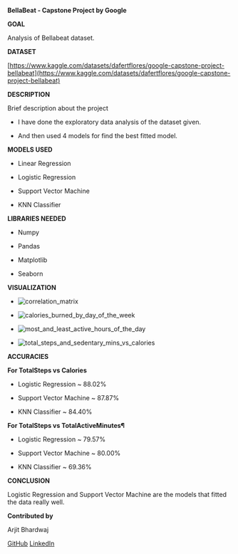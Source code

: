 **BellaBeat - Capstone Project by Google**

**GOAL**

Analysis of Bellabeat dataset.

**DATASET**

[https://www.kaggle.com/datasets/dafertflores/google-capstone-project-bellabeat](https://www.kaggle.com/datasets/dafertflores/google-capstone-project-bellabeat)

**DESCRIPTION**

Brief description about the project

- I have done the exploratory data analysis of the dataset given. 

- And then used 4 models for find the best fitted model.


**MODELS USED**

- Linear Regression

- Logistic Regression

- Support Vector Machine

- KNN Classifier

**LIBRARIES NEEDED**

- Numpy

- Pandas

- Matplotlib

- Seaborn

**VISUALIZATION**

- ![correlation_matrix](https://github.com/BhardwajArjit/ML-Crate/assets/109625851/aed18b01-5608-4d18-933d-83e872780a8c)

- ![calories_burned_by_day_of_the_week](https://github.com/BhardwajArjit/ML-Crate/assets/109625851/9893a616-bad1-48e4-9739-1ff8f7692e74)

- ![most_and_least_active_hours_of_the_day](https://github.com/BhardwajArjit/ML-Crate/assets/109625851/cfb3c063-aa46-4fa4-9eba-f0bc03ddafba)

- ![total_steps_and_sedentary_mins_vs_calories](https://github.com/BhardwajArjit/ML-Crate/assets/109625851/f3d656c6-1c4f-476a-8c45-ce6a8b103a89)


**ACCURACIES**

**For TotalSteps vs Calories**


- Logistic Regression ~ 88.02%

- Support Vector Machine ~ 87.87%

- KNN Classifier ~ 84.40%

**For TotalSteps vs TotalActiveMinutes¶**

- Logistic Regression ~ 79.57%

- Support Vector Machine ~ 80.00%

- KNN Classifier ~ 69.36%

**CONCLUSION**

Logistic Regression and Support Vector Machine are the models that fitted the data really well.

**Contributed by**

Arjit Bhardwaj

[GitHub](https://github.com/BhardwajArjit)   [LinkedIn](https://www.linkedin.com/in/arjit-bhardwaj-980a46227)
